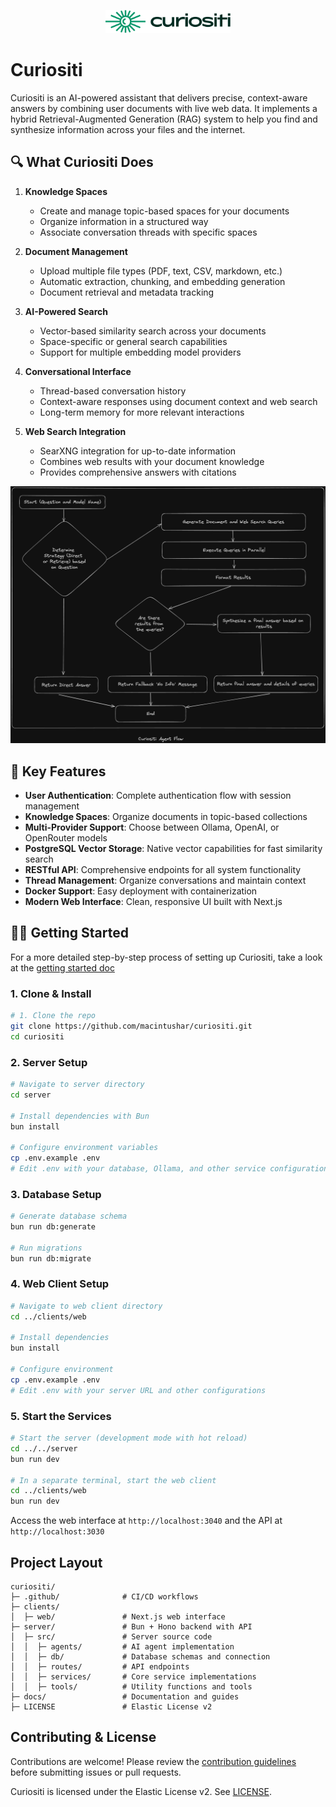 <p align="center">
   <img src="./clients/web/src/assets/logo.svg" alt="Curiositi Logo" width="200" style="fill: #10b981" />
</p>

# Curiositi

Curiositi is an AI-powered assistant that delivers precise, context-aware answers by combining user documents with live web data. It implements a hybrid Retrieval-Augmented Generation (RAG) system to help you find and synthesize information across your files and the internet.

## 🔍 What Curiositi Does

1. **Knowledge Spaces**

   - Create and manage topic-based spaces for your documents
   - Organize information in a structured way
   - Associate conversation threads with specific spaces

2. **Document Management**

   - Upload multiple file types (PDF, text, CSV, markdown, etc.)
   - Automatic extraction, chunking, and embedding generation
   - Document retrieval and metadata tracking

3. **AI-Powered Search**

   - Vector-based similarity search across your documents
   - Space-specific or general search capabilities
   - Support for multiple embedding model providers

4. **Conversational Interface**

   - Thread-based conversation history
   - Context-aware responses using document context and web search
   - Long-term memory for more relevant interactions

5. **Web Search Integration**
   - SearXNG integration for up-to-date information
   - Combines web results with your document knowledge
   - Provides comprehensive answers with citations

![System Architecture](docs/curiositi-flow.png)

## 🚀 Key Features

- **User Authentication**: Complete authentication flow with session management
- **Knowledge Spaces**: Organize documents in topic-based collections
- **Multi-Provider Support**: Choose between Ollama, OpenAI, or OpenRouter models
- **PostgreSQL Vector Storage**: Native vector capabilities for fast similarity search
- **RESTful API**: Comprehensive endpoints for all system functionality
- **Thread Management**: Organize conversations and maintain context
- **Docker Support**: Easy deployment with containerization
- **Modern Web Interface**: Clean, responsive UI built with Next.js

## 🏃‍♂️ Getting Started

For a more detailed step-by-step process of setting up Curiositi, take a look at the [getting started doc](./docs/getting-started.md)

### 1. Clone & Install

```bash
# 1. Clone the repo
git clone https://github.com/macintushar/curiositi.git
cd curiositi
```

### 2. Server Setup

```bash
# Navigate to server directory
cd server

# Install dependencies with Bun
bun install

# Configure environment variables
cp .env.example .env
# Edit .env with your database, Ollama, and other service configurations
```

### 3. Database Setup

```bash
# Generate database schema
bun run db:generate

# Run migrations
bun run db:migrate
```

### 4. Web Client Setup

```bash
# Navigate to web client directory
cd ../clients/web

# Install dependencies
bun install

# Configure environment
cp .env.example .env
# Edit .env with your server URL and other configurations
```

### 5. Start the Services

```bash
# Start the server (development mode with hot reload)
cd ../../server
bun run dev

# In a separate terminal, start the web client
cd ../clients/web
bun run dev
```

Access the web interface at `http://localhost:3040` and the API at `http://localhost:3030`

## Project Layout

```
curiositi/
├─ .github/              # CI/CD workflows
├─ clients/
│  ├─ web/               # Next.js web interface
├─ server/               # Bun + Hono backend with API
│  ├─ src/               # Server source code
│  │  ├─ agents/         # AI agent implementation
│  │  ├─ db/             # Database schemas and connection
│  │  ├─ routes/         # API endpoints
│  │  ├─ services/       # Core service implementations
│  │  ├─ tools/          # Utility functions and tools
├─ docs/                 # Documentation and guides
├─ LICENSE               # Elastic License v2
```

## Contributing & License

Contributions are welcome! Please review the [contribution guidelines](docs/CONTRIBUTING.md) before submitting issues or pull requests.

Curiositi is licensed under the Elastic License v2. See [LICENSE](LICENSE.md).
